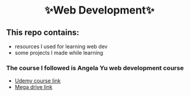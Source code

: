 <h1 align="center" >✨Web Development✨</h1>

## This repo contains: 
* resources I used for learning web dev
* some projects I made while learning 

### The course I followed is Angela Yu web development course
* [Udemy course link](https://www.udemy.com/course/the-complete-web-development-bootcamp/)
* [Mega drive link](https://bit.ly/2ZaL0rJ)



